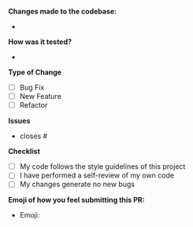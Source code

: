 **Changes made to the codebase:**

- 

**How was it tested?**

- 

**Type of Change**

- [ ] Bug Fix
- [ ] New Feature
- [ ] Refactor

**Issues**

- closes #

**Checklist**

- [ ] My code follows the style guidelines of this project
- [ ] I have performed a self-review of my own code
- [ ] My changes generate no new bugs

**Emoji of how you feel submitting this PR:**

- Emoji: 
